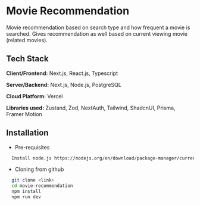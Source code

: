  
# Movie Recommendation

Movie recommendation based on search type and how frequent a movie is searched. Gives recommendation as well based on current viewing movie (related movies).

## Tech Stack

**Client/Frontend:** Next.js, React.js, Typescript

**Server/Backend:** Next.js, Node.js, PostgreSQL

**Cloud Platform:** Vercel

**Libraries used:** Zustand, Zod, NextAuth, Tailwind, ShadcnUI, Prisma, Framer Motion
## Installation

* Pre-requisites
```bash
  Install node.js https://nodejs.org/en/download/package-manager/current
```

* Cloning from github
```bash
  git clone <link>
  cd movie-recommendation
  npm install
  npm run dev
```
    